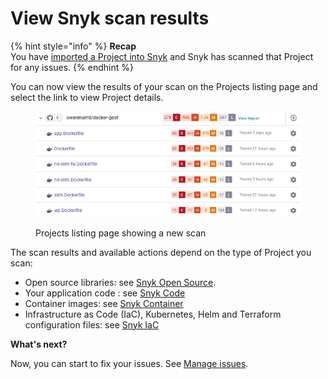 # View Snyk scan results

{% hint style="info" %}
**Recap**\
You have [imported a Project into Snyk](import-a-project.md) and Snyk has scanned that Project for any issues.
{% endhint %}

You can now view the results of your scan on the Projects listing page and select the link to view Project details.

<figure><img src="../../.gitbook/assets/Screenshot 2022-07-26 at 16.19.27.png" alt="Projects listing page showing a new scan"><figcaption><p>Projects listing page showing a new scan</p></figcaption></figure>

The scan results and available actions depend on the type of Project you scan:

* Open source libraries: see [Snyk Open Source](../../products/snyk-open-source/getting-started-snyk-open-source.md).
* Your application code : see [Snyk Code](../../products/snyk-code/getting-started-with-snyk-code/)
* Container images: see [Snyk Container](../../products/snyk-container/getting-started-snyk-container/)
* Infrastructure as Code (IaC), Kubernetes, Helm and Terraform configuration files: see [Snyk IaC](../../products/snyk-infrastructure-as-code/getting-started-snyk-iac.md)

**What's next?**

Now, you can start to fix your issues. See [Manage issues](../../manage-issues/).
